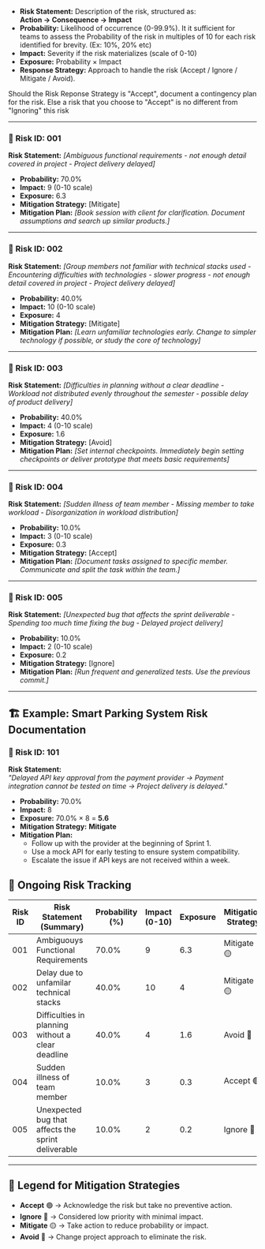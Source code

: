 - **Risk Statement:** Description of the risk, structured as:  
  **Action → Consequence → Impact**  
- **Probability:** Likelihood of occurrence (0-99.9%). It it sufficient for teams to assess the Probability of the risk in multiples of 10 for each risk identified for brevity. (Ex: 10%, 20% etc)  
- **Impact:** Severity if the risk materializes (scale of 0-10)  
- **Exposure:** Probability × Impact  
- **Response Strategy:** Approach to handle the risk (Accept / Ignore / Mitigate / Avoid).

Should the Risk Reponse Strategy is "Accept", document a contingency plan for the risk. Else a risk that you choose to "Accept" is no different from "Ignoring" this risk

---

### 📌 Risk ID: 001

**Risk Statement:** _[Ambiguous functional requirements - not enough detail covered in project - Project delivery delayed]_  
- **Probability:** 70.0%  
- **Impact:**  9 (0-10 scale)  
- **Exposure:** 6.3
- **Mitigation Strategy:** [Mitigate]  
- **Mitigation Plan:** _[Book session with client for clarification. Document assumptions and search up similar products.]_  

---

### 📌 Risk ID: 002

**Risk Statement:** _[Group members not familiar with technical stacks used - Encountering difficulties with technologies - slower progress - not enough detail covered in project - Project delivery delayed]_  
- **Probability:** 40.0%  
- **Impact:**  10 (0-10 scale)  
- **Exposure:** 4
- **Mitigation Strategy:** [Mitigate]  
- **Mitigation Plan:** _[Learn unfamiliar technologies early. Change to simpler technology if possible, or study the core of technology]_  

---

### 📌 Risk ID: 003

**Risk Statement:** _[Difficulties in planning without a clear deadline - Workload not distributed evenly throughout the semester - possible delay of product delivery]_  
- **Probability:** 40.0%  
- **Impact:**  4 (0-10 scale)  
- **Exposure:** 1.6
- **Mitigation Strategy:** [Avoid]  
- **Mitigation Plan:** _[Set internal checkpoints. Immediately begin setting checkpoints or deliver prototype that meets basic requirements]_  

---

### 📌 Risk ID: 004

**Risk Statement:** _[Sudden illness of team member - Missing member to take workload - Disorganization in workload distribution]_  
- **Probability:** 10.0%  
- **Impact:**  3 (0-10 scale)  
- **Exposure:** 0.3
- **Mitigation Strategy:** [Accept]  
- **Mitigation Plan:** _[Document tasks assigned to specific member. Communicate and split the task within the team.]_  

---

### 📌 Risk ID: 005

**Risk Statement:** _[Unexpected bug that affects the sprint deliverable - Spending too much time fixing the bug - Delayed project delivery]_  
- **Probability:** 10.0%  
- **Impact:**  2 (0-10 scale)  
- **Exposure:** 0.2
- **Mitigation Strategy:** [Ignore]  
- **Mitigation Plan:** _[Run frequent and generalized tests. Use the previous commit.]_  

---



## 🏗️ **Example: Smart Parking System Risk Documentation**  

### 📌 Risk ID: 101  

**Risk Statement:**  
_"Delayed API key approval from the payment provider → Payment integration cannot be tested on time → Project delivery is delayed."_  

- **Probability:** 70.0%  
- **Impact:** 8  
- **Exposure:** 70.0% × 8 = **5.6**  
- **Mitigation Strategy:** **Mitigate**  
- **Mitigation Plan:**  
  - Follow up with the provider at the beginning of Sprint 1.  
  - Use a mock API for early testing to ensure system compatibility.  
  - Escalate the issue if API keys are not received within a week.  


## 📌 **Ongoing Risk Tracking**  

| **Risk ID** | **Risk Statement (Summary)**                     | **Probability (%)** | **Impact (0-10)** | **Exposure** | **Mitigation Strategy** |
|------------|--------------------------------------------------|---------------------|------------------|-------------|---------------------|
| 001        | Ambiguouys Functional Requirements | 70.0%               | 9                | 6.3         | Mitigate 🟡         |
| 002        | Delay due to unfamilar technical stacks  | 40.0%               | 10                | 4        | Mitigate 🟡         |
| 003        | Difficulties in planning without a clear deadline    | 40.0%               | 4                | 1.6         | Avoid 🔴             |
| 004        | Sudden illness of team member | 10.0%               | 3                | 0.3         | Accept 🟢    |
| 005        | Unexpected bug that affects the sprint deliverable  | 10.0%              | 2                | 0.2        | Ignore 🔵       |
---

## 📌 **Legend for Mitigation Strategies**  

- **Accept** 🟢 → Acknowledge the risk but take no preventive action.  
- **Ignore** 🔵 → Considered low priority with minimal impact.  
- **Mitigate** 🟡 → Take action to reduce probability or impact.  
- **Avoid** 🔴 → Change project approach to eliminate the risk.  